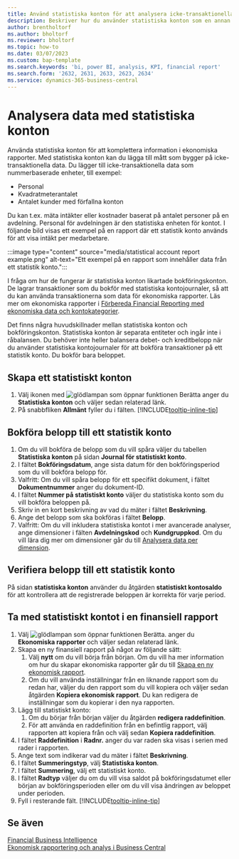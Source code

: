 ```yaml
---
title: Använd statistiska konton för att analysera icke-transaktionella data
description: Beskriver hur du använder statistiska konton som en annan datakälla för analyserna.
author: brentholtorf
ms.author: bholtorf
ms.reviewer: bholtorf
ms.topic: how-to
ms.date: 03/07/2023
ms.custom: bap-template
ms.search.keywords: 'bi, power BI, analysis, KPI, financial report'
ms.search.form: '2632, 2631, 2633, 2623, 2634'
ms.service: dynamics-365-business-central
---
```

# <a name="analyze-data-with-statistical-accounts"></a>Analysera data med statistiska konton

Använda statistiska konton för att komplettera information i ekonomiska rapporter. Med statistiska konton kan du lägga till mått som bygger på icke-transaktionella data. Du lägger till icke-transaktionella data som nummerbaserade enheter, till exempel:

* Personal
* Kvadratmeterantalet
* Antalet kunder med förfallna konton

Du kan t.ex. mäta intäkter eller kostnader baserat på antalet personer på en avdelning. Personal för avdelningen är den statistiska enheten för kontot. I följande bild visas ett exempel på en rapport där ett statistik konto används för att visa intäkt per medarbetare.

:::image type="content" source="media/statistical account report example.png" alt-text="Ett exempel på en rapport som innehåller data från ett statistik konto.":::

I fråga om hur de fungerar är statistiska konton likartade bokföringskonton. De lagrar transaktioner som du bokför med statistiska kontojournaler, så att du kan använda transaktionerna som data för ekonomiska rapporter. Läs mer om ekonomiska rapporter i [Förbereda Financial Reporting med ekonomiska data och kontokategorier](bi-how-work-account-schedule.md). 

Det finns några huvudskillnader mellan statistiska konton och bokföringskonton. Statistiska konton är separata entiteter och ingår inte i råbalansen. Du behöver inte heller balansera debet- och kreditbelopp när du använder statistiska kontojournaler för att bokföra transaktioner på ett statistik konto. Du bokför bara beloppet.

## <a name="set-up-a-statistical-account"></a>Skapa ett statistiskt konton

1. Välj ikonen med ![glödlampan som öppnar funktionen Berätta](media/ui-search/search_small.png "Berätta för mig vad du vill göra") anger du **Statistiska konton** och väljer sedan relaterad länk.
1. På snabbfliken **Allmänt** fyller du i fälten. [!INCLUDE[tooltip-inline-tip](includes/tooltip-inline-tip_md.md)]

## <a name="post-amounts-to-a-statistical-account"></a>Bokföra belopp till ett statistik konto

1. Om du vill bokföra de belopp som du vill spåra väljer du tabellen **Statistiska konton** på sidan **Journal för statistiskt konto**.
1. I fältet **Bokföringsdatum**, ange sista datum för den bokföringsperiod som du vill bokföra belopp för.
1. Valfritt: Om du vill spåra belopp för ett specifikt dokument, i fältet **Dokumentnummer** anger du dokument-ID.
1. I fältet **Nummer på statistiskt konto** väljer du statistiska konto som du vill bokföra beloppen på.
1. Skriv in en kort beskrivning av vad du mäter i fältet **Beskrivning**.  
1. Ange det belopp som ska bokföras i fältet **Belopp**. 
1. Valfritt: Om du vill inkludera statistiska kontot i mer avancerade analyser, ange dimensioner i fälten **Avdelningskod** och **Kundgruppkod**. Om du vill lära dig mer om dimensioner går du till [Analysera data per dimension](bi-how-analyze-data-dimension.md).

## <a name="verify-statistical-account-amounts"></a>Verifiera belopp till ett statistik konto

På sidan **statistiska konton** använder du åtgärden **statistiskt kontosaldo** för att kontrollera att de registrerade beloppen är korrekta för varje period.  

## <a name="include-the-statistical-account-in-a-financial-report"></a>Ta med statistiskt kontot i en finansiell rapport

1. Välj ![glödlampan som öppnar funktionen Berätta.](media/ui-search/search_small.png "Berätta för mig vad du vill göra") anger du **Ekonomiska rapporter** och väljer sedan relaterad länk.
1. Skapa en ny finansiell rapport på något av följande sätt:
    1. Välj **nytt** om du vill börja från början. Om du vill ha mer information om hur du skapar ekonomiska rapporter går du till [Skapa en ny ekonomisk rapport](bi-how-work-account-schedule.md#create-a-new-financial-report).
    1. Om du vill använda inställningar från en liknande rapport som du redan har, väljer du den rapport som du vill kopiera och väljer sedan åtgärden **Kopiera ekonomisk rapport**. Du kan redigera de inställningar som du kopierar i den nya rapporten.
1. Lägg till statistiskt konto:
    1. Om du börjar från början väljer du åtgärden **redigera raddefinition**.
    1. För att använda en raddefinition från en befintlig rapport, välj rapporten att kopiera från och välj sedan **Kopiera raddefinition**.
1. I fältet **Raddefinition** i **Radnr.** anger du var raden ska visas i serien med rader i rapporten.
1. Ange text som indikerar vad du mäter i fältet **Beskrivning**.
1. I fältet **Summeringstyp**, välj **Statistiska konton**.
1. I fältet **Summering**, välj ett statistiskt konto.
1. I fältet **Radtyp** väljer du om du vill visa saldot på bokföringsdatumet eller början av bokföringsperioden eller om du vill visa ändringen av beloppet under perioden.
1. Fyll i resterande fält. [!INCLUDE[tooltip-inline-tip](includes/tooltip-inline-tip_md.md)]

## <a name="see-also"></a>Se även

[Financial Business Intelligence](bi.md)  
[Ekonomisk rapportering och analys i Business Central](finance-reports.md)
